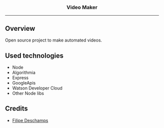 <p align="center">
   <h3 align="center">Video Maker</h3>
</p>

---

## Overview

Open source project to make automated videos.

## Used technologies

- Node
- Algorithmia
- Express
- GoogleApis
- Watson Developer Cloud
- Other Node libs

## Credits

- [Filipe Deschamps](https://github.com/filipedeschamps)
